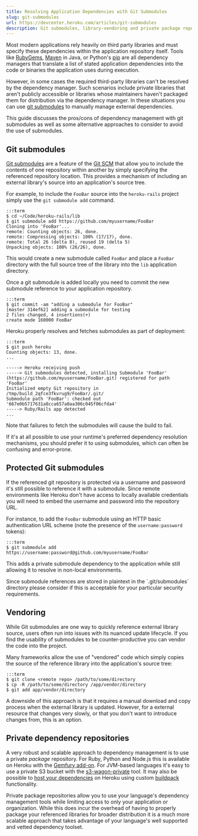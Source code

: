 ```yaml
---
title: Resolving Application Dependencies with Git Submodules
slug: git-submodules
url: https://devcenter.heroku.com/articles/git-submodules
description: Git submodules, library-vendoring and private package repositories are all available when specifying application dependencies on Heroku.
---
```


Most modern applications rely heavily on third party libraries and must specify these dependencies within the application repository itself. Tools like [RubyGems](http://rubygems.org/), [Maven](http://maven.apache.org/) in Java, or Python's [pip](http://pypi.python.org/pypi/pip) are all dependency managers that translate a list of stated application dependencies into the code or binaries the application uses during execution.

However, in some cases the required third-party libraries can't be resolved by the dependency manager. Such scenarios include private libraries that aren't publicly accessible or libraries whose maintainers haven't packaged them for distribution via the dependency manager. In these situations you can use [git submodules](http://git-scm.com/book/en/Git-Tools-Submodules) to manually manage external dependencies.

This guide discusses the pros/cons of dependency management with git submodules as well as some alternative approaches to consider to avoid the use of submodules.

## Git submodules

[Git submodules](http://git-scm.com/book/en/Git-Tools-Submodules) are a feature of the [Git SCM](http://git-scm.com/) that allow you to include the contents of one repository within another by simply specifying the referenced repository location. This provides a mechanism of including an external library's source into an application's source tree.

For example, to include the `FooBar` source into the `heroku-rails` project simply use the `git submodule add` command.

    :::term
    $ cd ~/Code/heroku-rails/lib
    $ git submodule add https://github.com/myusername/FooBar
    Cloning into 'FooBar'...
    remote: Counting objects: 26, done.
    remote: Compressing objects: 100% (17/17), done.
    remote: Total 26 (delta 8), reused 19 (delta 5)
    Unpacking objects: 100% (26/26), done.

This would create a new submodule called `FooBar` and place a `FooBar` directory with the full source tree of the library into the `lib` application directory.

Once a git submodule is added locally you need to commit the new submodule reference to your application repository.

    :::term
    $ git commit -am "adding a submodule for FooBar"
    [master 314ef62] adding a submodule for testing
    2 files changed, 4 insertions(+)
    create mode 160000 FooBar

Heroku properly resolves and fetches submodules as part of deployment:

    :::term
    $ git push heroku
    Counting objects: 13, done.
    ...
    
    -----> Heroku receiving push
    -----> Git submodules detected, installing Submodule 'FooBar' (https://github.com/myusername/FooBar.git) registered for path 'FooBar'
    Initialized empty Git repository in /tmp/build_2qfce3fkvrug9/FooBar/.git/
    Submodule path 'FooBar': checked out '667e0b5717631a8cca657a0aa306c045f06cfda4'
    -----> Ruby/Rails app detected
    ...

Note that failures to fetch the submodules will cause the build to fail.

If it's at all possible to use your runtime's preferred dependency resolution mechanisms, you should prefer it to using submodules, which can often be confusing and error-prone.

## Protected Git submodules

If the referenced git repository is protected via a username and password it's still possible to reference it with a submodule. Since remote environments like Heroku don't have access to locally available credentials you will need to embed the username and password into the repository URL.

For instance, to add the `FooBar` submodule using an HTTP basic authentication URL scheme (note the presence of the `username:password` tokens):

    :::term
    $ git submodule add https://username:password@github.com/myusername/FooBar

This adds a private submodule dependency to the application while still allowing it to resolve in non-local environments.

<p class="warning" markdown="1">
Since submodule references are stored in plaintext in the `.git/submodules` directory please consider if this is acceptable for your particular security requirements.
</p>

## Vendoring

While Git submodules are one way to quickly reference external library source, users often run into issues with its nuanced update lifecycle. If you find the usability of submodules to be counter-productive you can vendor the code into the project.

Many frameworks allow the use of "vendored" code which simply copies the source of the reference library into the application's source tree:

    :::term
    $ git clone <remote repo> /path/to/some/directory 
    $ cp -R /path/to/some/directory /app/vendor/directory
    $ git add app/vendor/directory

A downside of this approach is that it requires a manual download and copy process when the external library is updated. However, for a external resource that changes very slowly, or that you don't want to introduce changes from, this is an option.

## Private dependency repositories

A very robust and scalable approach to dependency management is to use a private _package_ repository. For Ruby, Python and Node.js this is available on Heroku with the [Gemfury add-on](https://devcenter.heroku.com/articles/gemfury). For JVM-based languages it's easy to use a private S3 bucket with the [s3-wagon-private](https://github.com/technomancy/s3-wagon-private/) tool. It may also be possible to [host your dependencies](https://github.com/hashicorp/heroku-buildpack-rubygem-server) on Heroku using custom [buildpack](https://devcenter.heroku.com/articles/buildpacks#using-a-custom-buildpack) functionality.

Private package repositories allow you to use your language's  dependency management tools while limiting access to only your application or organization. While this does incur the overhead of having to properly package your referenced libraries for broader distribution it is a much more scalable approach that takes advantage of your language's well supported and vetted dependency toolset.